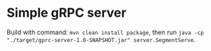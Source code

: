 # Simple gRPC server

Build with command: `mvn clean install package`, then run `java -cp "./target/gprc-server-1.0-SNAPSHOT.jar" server.SegmentServe`.